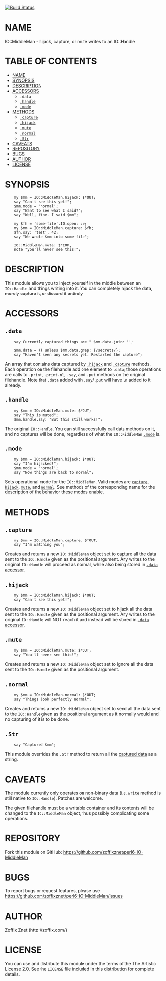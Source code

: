 [![Build Status](https://travis-ci.org/zoffixznet/perl6-IO-MiddleMan.svg)](https://travis-ci.org/zoffixznet/perl6-IO-MiddleMan)

# NAME

IO::MiddleMan - hijack, capture, or mute writes to an IO::Handle

# TABLE OF CONTENTS
- [NAME](#name)
- [SYNOPSIS](#synopsis)
- [DESCRIPTION](#description)
- [ACCESSORS](#accessors)
    - [`.data`](#data)
    - [`.handle`](#handle)
    - [`.mode`](#mode)
- [METHODS](#methods)
    - [`.capture`](#capture)
    - [`.hijack`](#hijack)
    - [`.mute`](#mute)
    - [`.normal`](#normal)
    - [`.Str`](#str)
- [CAVEATS](#caveats)
- [REPOSITORY](#repository)
- [BUGS](#bugs)
- [AUTHOR](#author)
- [LICENSE](#license)

# SYNOPSIS

```perl6
    my $mm = IO::MiddleMan.hijack: $*OUT;
    say "Can't see this yet!";
    $mm.mode = 'normal';
    say "Want to see what I said?";
    say "Well, fine. I said $mm";

    my $fh = 'some-file'.IO.open: :w;
    my $mm = IO::MiddleMan.capture: $fh;
    $fh.say: 'test', 42;
    say "We wrote $mm into some-file";

    IO::MiddleMan.mute: $*ERR;
    note "you'll never see this!";
```

# DESCRIPTION

This module allows you to inject yourself in the middle between an `IO::Handle`
and things writing into it. You can completely hijack the data, merely capture
it, or discard it entirely.

# ACCESSORS

## `.data`

```perl6
    say Currently captured things are " $mm.data.join: '';

    $mm.data = () unless $mm.data.grep: {/secrets/};
    say "Haven't seen any secrets yet. Restarted the capture";
```

An array that contains data captured by [`.hijack`](#-hijack) and
[`.capture`](#-capture) methods. Each operation on the filehandle add one
element to `.data`; those operations are calls to `.print`, `.print-nl`,
`.say`, and `.put` methods on the original filehandle. Note that `.data`
added with `.say`/`.put` will have `\n` added to it already.

## `.handle`

```perl6
    my $mm = IO::MiddleMan.mute: $*OUT;
    say "This is muted";
    $mm.handle.say: "But this still works!";
```

The original `IO::Handle`. You can still successfully call data methods on it,
and no captures will be done, regardless of what the `IO::MiddleMan`
[`.mode`](#-mode) is.

## `.mode`

```perl6
    my $mm = IO::MiddleMan.hijack: $*OUT;
    say "I'm hijacked!";
    $mm.mode = 'normal';
    say "Now things are back to normal";
```

Sets operational mode for the `IO::MiddleMan`. Valid modes are
[`capture`](#-capture), [`hijack`](#-hijack), [`mute`](#-mute), and
[`normal`](#-normal). See methods of the corresponding name for the
description of the behavior these modes enable.

# METHODS

## `.capture`

```perl6
    my $mm = IO::MiddleMan.capture: $*OUT;
    say "I'm watching you";
```

Creates and returns a new `IO::MiddleMan` object set to capture all the data
sent to the `IO::Handle` given as the positional argument. Any writes to the
original `IO::Handle` will proceed as normal, while also being stored in
[`.data` accessor](#-data).

## `.hijack`

```perl6
    my $mm = IO::MiddleMan.hijack: $*OUT;
    say "Can't see this yet!";
```

Creates and returns a new `IO::MiddleMan` object set to hijack all the data
sent to the `IO::Handle` given as the positional argument. Any writes to the
original `IO::Handle` will NOT reach it and instead will be stored in
[`.data` accessor](#-data).

## `.mute`

```perl6
    my $mm = IO::MiddleMan.mute: $*OUT;
    say "You'll never see this!";
```

Creates and returns a new `IO::MiddleMan` object set to ignore all the data
sent to the `IO::Handle` given as the positional argument.

## `.normal`

```perl6
    my $mm = IO::MiddleMan.normal: $*OUT;
    say "Things look perfectly normal";
```

Creates and returns a new `IO::MiddleMan` object set to send all the data
sent to the `IO::Handle` given as the positional argument as it normally would
and no capturing of it is to be done.

## `.Str`

```perl6
    say "Captured $mm";
```

This module overrides the `.Str` method to return all the
[captured data](#-data) as a string.

# CAVEATS

The module currently only operates on non-binary data (i.e. `write` method
is still native to `IO::Handle`). Patches are welcome.

The given filehandle must be a writable container and its contents will
be changed to the `IO::MiddleMan` object, thus possibly complicating some
operations.

# REPOSITORY

Fork this module on GitHub:
https://github.com/zoffixznet/perl6-IO-MiddleMan

# BUGS

To report bugs or request features, please use
https://github.com/zoffixznet/perl6-IO-MiddleMan/issues

# AUTHOR

Zoffix Znet (http://zoffix.com/)

# LICENSE

You can use and distribute this module under the terms of the
The Artistic License 2.0. See the `LICENSE` file included in this
distribution for complete details.

